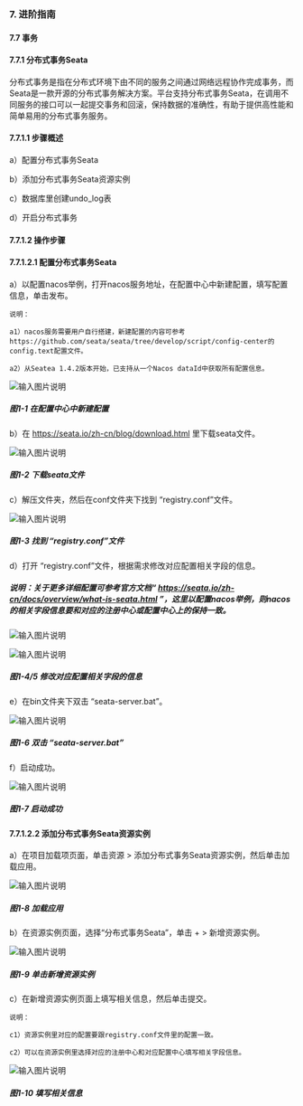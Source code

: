### 7. 进阶指南

#### 7.7 事务

#### 7.7.1 分布式事务Seata

分布式事务是指在分布式环境下由不同的服务之间通过网络远程协作完成事务，而Seata是一款开源的分布式事务解决方案。平台支持分布式事务Seata，在调用不同服务的接口可以一起提交事务和回滚，保持数据的准确性，有助于提供高性能和简单易用的分布式事务服务。

#### 7.7.1.1 步骤概述

a）配置分布式事务Seata

b）添加分布式事务Seata资源实例

c）数据库里创建undo_log表

d）开启分布式事务

#### 7.7.1.2 操作步骤

#### 7.7.1.2.1 配置分布式事务Seata

a）以配置nacos举例，打开nacos服务地址，在配置中心中新建配置，填写配置信息，单击发布。

```
说明：

a1）nacos服务需要用户自行搭建，新建配置的内容可参考https://github.com/seata/seata/tree/develop/script/config-center的config.text配置文件。

a2）从Seatea 1.4.2版本开始，已支持从一个Nacos dataId中获取所有配置信息。
```

![输入图片说明](../../../../images/SoFlu%EF%BC%88%E5%90%8E%E7%AB%AF%EF%BC%89%E5%BC%80%E5%8F%91%E5%B9%B3%E5%8F%B0/1.%20%E6%9C%80%E6%96%B0%E7%89%88%E6%9C%AC%20-%20%E6%9B%B4%E6%96%B0%E6%97%A5%E6%9C%9F%20-%202022.10.08/7.%20%E8%BF%9B%E9%98%B6%E6%8C%87%E5%8D%97/7.%20%E4%BA%8B%E5%8A%A1/image.png)

##### 图1-1 在配置中心中新建配置

b）在 https://seata.io/zh-cn/blog/download.html 里下载seata文件。

![输入图片说明](../../../../images/SoFlu%EF%BC%88%E5%90%8E%E7%AB%AF%EF%BC%89%E5%BC%80%E5%8F%91%E5%B9%B3%E5%8F%B0/1.%20%E6%9C%80%E6%96%B0%E7%89%88%E6%9C%AC%20-%20%E6%9B%B4%E6%96%B0%E6%97%A5%E6%9C%9F%20-%202022.10.08/7.%20%E8%BF%9B%E9%98%B6%E6%8C%87%E5%8D%97/7.%20%E4%BA%8B%E5%8A%A1/1-2.png)

##### 图1-2 下载seata文件

c）解压文件夹，然后在conf文件夹下找到 “registry.conf”文件。

![输入图片说明](../../../../images/SoFlu%EF%BC%88%E5%90%8E%E7%AB%AF%EF%BC%89%E5%BC%80%E5%8F%91%E5%B9%B3%E5%8F%B0/1.%20%E6%9C%80%E6%96%B0%E7%89%88%E6%9C%AC%20-%20%E6%9B%B4%E6%96%B0%E6%97%A5%E6%9C%9F%20-%202022.10.08/7.%20%E8%BF%9B%E9%98%B6%E6%8C%87%E5%8D%97/7.%20%E4%BA%8B%E5%8A%A1/1-3.png)

##### 图1-3 找到 “registry.conf”文件

d）打开 “registry.conf”文件，根据需求修改对应配置相关字段的信息。

##### 说明：关于更多详细配置可参考官方文档“ https://seata.io/zh-cn/docs/overview/what-is-seata.html ”，这里以配置nacos举例，则nacos的相关字段信息要和对应的注册中心或配置中心上的保持一致。

![输入图片说明](../../../../images/SoFlu%EF%BC%88%E5%90%8E%E7%AB%AF%EF%BC%89%E5%BC%80%E5%8F%91%E5%B9%B3%E5%8F%B0/1.%20%E6%9C%80%E6%96%B0%E7%89%88%E6%9C%AC%20-%20%E6%9B%B4%E6%96%B0%E6%97%A5%E6%9C%9F%20-%202022.10.08/7.%20%E8%BF%9B%E9%98%B6%E6%8C%87%E5%8D%97/7.%20%E4%BA%8B%E5%8A%A1/1-4.png)

![输入图片说明](../../../../images/SoFlu%EF%BC%88%E5%90%8E%E7%AB%AF%EF%BC%89%E5%BC%80%E5%8F%91%E5%B9%B3%E5%8F%B0/1.%20%E6%9C%80%E6%96%B0%E7%89%88%E6%9C%AC%20-%20%E6%9B%B4%E6%96%B0%E6%97%A5%E6%9C%9F%20-%202022.10.08/7.%20%E8%BF%9B%E9%98%B6%E6%8C%87%E5%8D%97/7.%20%E4%BA%8B%E5%8A%A1/1-5.png)

##### 图1-4/5 修改对应配置相关字段的信息

e）在bin文件夹下双击 “seata-server.bat”。

![输入图片说明](../../../../images/SoFlu%EF%BC%88%E5%90%8E%E7%AB%AF%EF%BC%89%E5%BC%80%E5%8F%91%E5%B9%B3%E5%8F%B0/1.%20%E6%9C%80%E6%96%B0%E7%89%88%E6%9C%AC%20-%20%E6%9B%B4%E6%96%B0%E6%97%A5%E6%9C%9F%20-%202022.10.08/7.%20%E8%BF%9B%E9%98%B6%E6%8C%87%E5%8D%97/7.%20%E4%BA%8B%E5%8A%A1/1-6.png)

##### 图1-6 双击 “seata-server.bat”

f）启动成功。

![输入图片说明](../../../../images/SoFlu%EF%BC%88%E5%90%8E%E7%AB%AF%EF%BC%89%E5%BC%80%E5%8F%91%E5%B9%B3%E5%8F%B0/1.%20%E6%9C%80%E6%96%B0%E7%89%88%E6%9C%AC%20-%20%E6%9B%B4%E6%96%B0%E6%97%A5%E6%9C%9F%20-%202022.10.08/7.%20%E8%BF%9B%E9%98%B6%E6%8C%87%E5%8D%97/7.%20%E4%BA%8B%E5%8A%A1/1-7.png)

##### 图1-7 启动成功

#### 7.7.1.2.2 添加分布式事务Seata资源实例

a）在项目加载项页面，单击资源 > 添加分布式事务Seata资源实例，然后单击加载应用。

![输入图片说明](../../../../images/SoFlu%EF%BC%88%E5%90%8E%E7%AB%AF%EF%BC%89%E5%BC%80%E5%8F%91%E5%B9%B3%E5%8F%B0/1.%20%E6%9C%80%E6%96%B0%E7%89%88%E6%9C%AC%20-%20%E6%9B%B4%E6%96%B0%E6%97%A5%E6%9C%9F%20-%202022.10.08/7.%20%E8%BF%9B%E9%98%B6%E6%8C%87%E5%8D%97/7.%20%E4%BA%8B%E5%8A%A1/1-8.png)

##### 图1-8 加载应用

b）在资源实例页面，选择“分布式事务Seata”，单击 + > 新增资源实例。

![输入图片说明](../../../../images/SoFlu%EF%BC%88%E5%90%8E%E7%AB%AF%EF%BC%89%E5%BC%80%E5%8F%91%E5%B9%B3%E5%8F%B0/1.%20%E6%9C%80%E6%96%B0%E7%89%88%E6%9C%AC%20-%20%E6%9B%B4%E6%96%B0%E6%97%A5%E6%9C%9F%20-%202022.10.08/7.%20%E8%BF%9B%E9%98%B6%E6%8C%87%E5%8D%97/7.%20%E4%BA%8B%E5%8A%A1/1-9.png)

##### 图1-9 单击新增资源实例

c）在新增资源实例页面上填写相关信息，然后单击提交。

```
说明：

c1）资源实例里对应的配置要跟registry.conf文件里的配置一致。

c2）可以在资源实例里选择对应的注册中心和对应配置中心填写相关字段信息。
```

![输入图片说明](../../../../images/SoFlu%EF%BC%88%E5%90%8E%E7%AB%AF%EF%BC%89%E5%BC%80%E5%8F%91%E5%B9%B3%E5%8F%B0/1.%20%E6%9C%80%E6%96%B0%E7%89%88%E6%9C%AC%20-%20%E6%9B%B4%E6%96%B0%E6%97%A5%E6%9C%9F%20-%202022.10.08/7.%20%E8%BF%9B%E9%98%B6%E6%8C%87%E5%8D%97/7.%20%E4%BA%8B%E5%8A%A1/1-10.png)

##### 图1-10 填写相关信息

